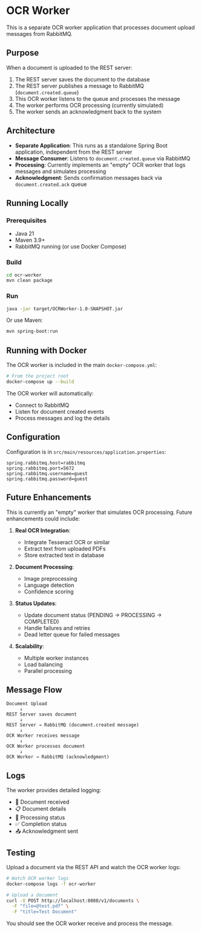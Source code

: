 # OCR Worker

This is a separate OCR worker application that processes document upload messages from RabbitMQ.

## Purpose

When a document is uploaded to the REST server:
1. The REST server saves the document to the database
2. The REST server publishes a message to RabbitMQ (`document.created.queue`)
3. This OCR worker listens to the queue and processes the message
4. The worker performs OCR processing (currently simulated)
5. The worker sends an acknowledgment back to the system

## Architecture

- **Separate Application**: This runs as a standalone Spring Boot application, independent from the REST server
- **Message Consumer**: Listens to `document.created.queue` via RabbitMQ
- **Processing**: Currently implements an "empty" OCR worker that logs messages and simulates processing
- **Acknowledgment**: Sends confirmation messages back via `document.created.ack` queue

## Running Locally

### Prerequisites
- Java 21
- Maven 3.9+
- RabbitMQ running (or use Docker Compose)

### Build
```bash
cd ocr-worker
mvn clean package
```

### Run
```bash
java -jar target/OCRWorker-1.0-SNAPSHOT.jar
```

Or use Maven:
```bash
mvn spring-boot:run
```

## Running with Docker

The OCR worker is included in the main `docker-compose.yml`:

```bash
# From the project root
docker-compose up --build
```

The OCR worker will automatically:
- Connect to RabbitMQ
- Listen for document created events
- Process messages and log the details

## Configuration

Configuration is in `src/main/resources/application.properties`:

```properties
spring.rabbitmq.host=rabbitmq
spring.rabbitmq.port=5672
spring.rabbitmq.username=guest
spring.rabbitmq.password=guest
```

## Future Enhancements

This is currently an "empty" worker that simulates OCR processing. Future enhancements could include:

1. **Real OCR Integration**: 
   - Integrate Tesseract OCR or similar
   - Extract text from uploaded PDFs
   - Store extracted text in database

2. **Document Processing**:
   - Image preprocessing
   - Language detection
   - Confidence scoring

3. **Status Updates**:
   - Update document status (PENDING → PROCESSING → COMPLETED)
   - Handle failures and retries
   - Dead letter queue for failed messages

4. **Scalability**:
   - Multiple worker instances
   - Load balancing
   - Parallel processing

## Message Flow

```
Document Upload
     ↓
REST Server saves document
     ↓
REST Server → RabbitMQ (document.created message)
     ↓
OCR Worker receives message
     ↓
OCR Worker processes document
     ↓
OCR Worker → RabbitMQ (acknowledgment)
```

## Logs

The worker provides detailed logging:
- 📄 Document received
- 📋 Document details
- 🔄 Processing status
- ✅ Completion status
- 📤 Acknowledgment sent

## Testing

Upload a document via the REST API and watch the OCR worker logs:

```bash
# Watch OCR worker logs
docker-compose logs -f ocr-worker

# Upload a document
curl -X POST http://localhost:8080/v1/documents \
  -F "file=@test.pdf" \
  -F "title=Test Document"
```

You should see the OCR worker receive and process the message.
